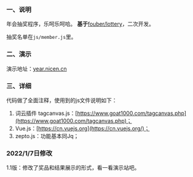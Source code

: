 ### 一、说明
年会抽奖程序，乐呵乐呵哈。
**基于**[fouber/lottery](https://github.com/fouber/lottery)，二次开发。

抽奖名单在`js/member.js`里。

### 二、演示
演示地址：[year.nicen.cn](https://year.nicen.cn)

### 三、详细
代码做了全面注释，使用到的js文件说明如下：
1. 词云插件 tagcanvas.js：[https://www.goat1000.com/tagcanvas.php](https://www.goat1000.com/tagcanvas.php)；
2. Vue.js：[https://cn.vuejs.org](https://cn.vuejs.org/)；
3. zepto.js：功能基本同Jq；


### 2022/1/7日修改

1.1版：修改了奖品和结果展示的形式，看一看演示站吧。
